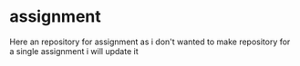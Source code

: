 # assignment
 Here  an repository for assignment as i don't wanted to make repository for a single assignment i will update it
